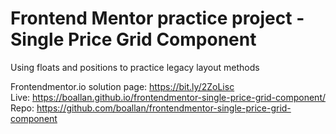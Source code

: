 # Frontend Mentor practice project - Single Price Grid Component  

Using floats and positions to practice legacy layout methods  

Frontendmentor.io solution page: https://bit.ly/2ZoLisc  
Live: https://boallan.github.io/frontendmentor-single-price-grid-component/  
Repo: https://github.com/boallan/frontendmentor-single-price-grid-component  
